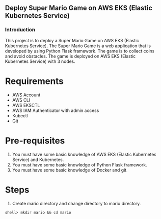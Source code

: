 ## Deploy Super Mario Game on AWS EKS (Elastic Kubernetes Service) ##

### Introduction ###

This project is to deploy a Super Mario Game on AWS EKS (Elastic Kubernetes Service). The Super Mario Game is a web application that is developed by using Python Flask framework. The game is to collect coins and avoid obstacles. The game is deployed on AWS EKS (Elastic Kubernetes Service) with 3 nodes. 

# Requirements 

- AWS Account
- AWS CLI
- AWS EKSCTL 
- AWS IAM Authenticator with admin access 
- Kubectl
- Git

# Pre-requisites 

1. You must have some basic knowledge of AWS EKS (Elastic Kubernetes Service) and Kubernetes. 
2. You must have some basic knowledge of Python Flask framework.
3. You must have some basic knowledge of Docker and git.

# Steps 
1. Create mario directory and change directory to mario directory. 
```
shell> mkdir mario && cd mario
```
